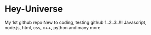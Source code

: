 # Hey-Universe
My 1st github repo
New to coding, testing github 1..2..3..!!!
Javascript, node.js, html, css, c++, python and many more
